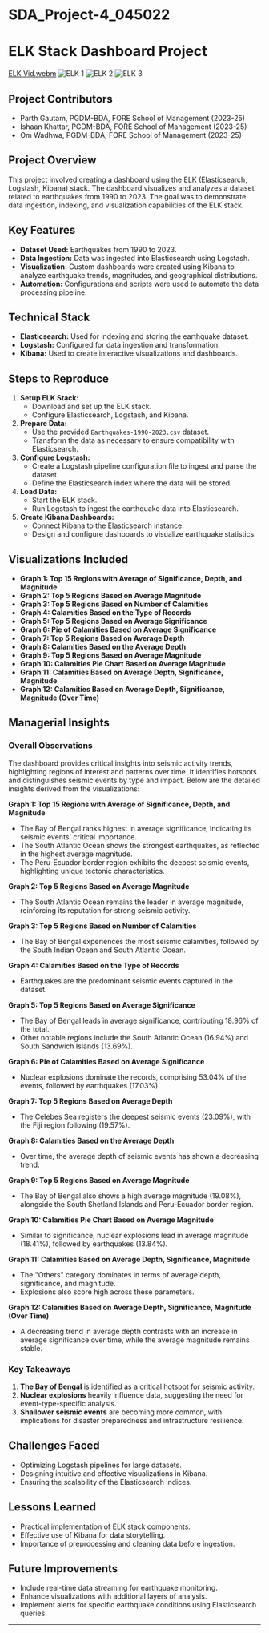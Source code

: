# SDA_Project-4_045022

# ELK Stack Dashboard Project
[ELK Vid.webm](https://github.com/user-attachments/assets/8580bdce-88d2-48a6-92a0-0a02821242e1)
![ELK 1](https://github.com/user-attachments/assets/0198acb0-5ee1-41bd-8def-a47937e66004)
![ELK 2](https://github.com/user-attachments/assets/a567d634-7162-4f0e-aba0-2ea20e583f18)
![ELK 3](https://github.com/user-attachments/assets/9dd93919-c9c4-4a79-9497-23de627a8594)

## Project Contributors
- Parth Gautam, PGDM-BDA, FORE School of Management (2023-25)
- Ishaan Khattar, PGDM-BDA, FORE School of Management (2023-25)
- Om Wadhwa, PGDM-BDA, FORE School of Management (2023-25)

## Project Overview
This project involved creating a dashboard using the ELK (Elasticsearch, Logstash, Kibana) stack. The dashboard visualizes and analyzes a dataset related to earthquakes from 1990 to 2023. The goal was to demonstrate data ingestion, indexing, and visualization capabilities of the ELK stack.

## Key Features
- **Dataset Used:** Earthquakes from 1990 to 2023.
- **Data Ingestion:** Data was ingested into Elasticsearch using Logstash.
- **Visualization:** Custom dashboards were created using Kibana to analyze earthquake trends, magnitudes, and geographical distributions.
- **Automation:** Configurations and scripts were used to automate the data processing pipeline.

## Technical Stack
- **Elasticsearch:** Used for indexing and storing the earthquake dataset.
- **Logstash:** Configured for data ingestion and transformation.
- **Kibana:** Used to create interactive visualizations and dashboards.

## Steps to Reproduce
1. **Setup ELK Stack:**
   - Download and set up the ELK stack.
   - Configure Elasticsearch, Logstash, and Kibana.
2. **Prepare Data:**
   - Use the provided `Earthquakes-1990-2023.csv` dataset.
   - Transform the data as necessary to ensure compatibility with Elasticsearch.
3. **Configure Logstash:**
   - Create a Logstash pipeline configuration file to ingest and parse the dataset.
   - Define the Elasticsearch index where the data will be stored.
4. **Load Data:**
   - Start the ELK stack.
   - Run Logstash to ingest the earthquake data into Elasticsearch.
5. **Create Kibana Dashboards:**
   - Connect Kibana to the Elasticsearch instance.
   - Design and configure dashboards to visualize earthquake statistics.

## Visualizations Included
- **Graph 1: Top 15 Regions with Average of Significance, Depth, and Magnitude**
- **Graph 2: Top 5 Regions Based on Average Magnitude**
- **Graph 3: Top 5 Regions Based on Number of Calamities**
- **Graph 4: Calamities Based on the Type of Records**
- **Graph 5: Top 5 Regions Based on Average Significance**
- **Graph 6: Pie of Calamities Based on Average Significance**
- **Graph 7: Top 5 Regions Based on Average Depth**
- **Graph 8: Calamities Based on the Average Depth**
- **Graph 9: Top 5 Regions Based on Average Magnitude**
- **Graph 10: Calamities Pie Chart Based on Average Magnitude**
- **Graph 11: Calamities Based on Average Depth, Significance, Magnitude**
- **Graph 12: Calamities Based on Average Depth, Significance, Magnitude (Over Time)**

## Managerial Insights

### Overall Observations
The dashboard provides critical insights into seismic activity trends, highlighting regions of interest and patterns over time. It identifies hotspots and distinguishes seismic events by type and impact. Below are the detailed insights derived from the visualizations:

**Graph 1: Top 15 Regions with Average of Significance, Depth, and Magnitude**
- The Bay of Bengal ranks highest in average significance, indicating its seismic events' critical importance.
- The South Atlantic Ocean shows the strongest earthquakes, as reflected in the highest average magnitude.
- The Peru-Ecuador border region exhibits the deepest seismic events, highlighting unique tectonic characteristics.

**Graph 2: Top 5 Regions Based on Average Magnitude**
- The South Atlantic Ocean remains the leader in average magnitude, reinforcing its reputation for strong seismic activity.

**Graph 3: Top 5 Regions Based on Number of Calamities**
- The Bay of Bengal experiences the most seismic calamities, followed by the South Indian Ocean and South Atlantic Ocean.

**Graph 4: Calamities Based on the Type of Records**
- Earthquakes are the predominant seismic events captured in the dataset.

**Graph 5: Top 5 Regions Based on Average Significance**
- The Bay of Bengal leads in average significance, contributing 18.96% of the total.
- Other notable regions include the South Atlantic Ocean (16.94%) and South Sandwich Islands (13.69%).

**Graph 6: Pie of Calamities Based on Average Significance**
- Nuclear explosions dominate the records, comprising 53.04% of the events, followed by earthquakes (17.03%).

**Graph 7: Top 5 Regions Based on Average Depth**
- The Celebes Sea registers the deepest seismic events (23.09%), with the Fiji region following (19.57%).

**Graph 8: Calamities Based on the Average Depth**
- Over time, the average depth of seismic events has shown a decreasing trend.

**Graph 9: Top 5 Regions Based on Average Magnitude**
- The Bay of Bengal also shows a high average magnitude (19.08%), alongside the South Shetland Islands and Peru-Ecuador border region.

**Graph 10: Calamities Pie Chart Based on Average Magnitude**
- Similar to significance, nuclear explosions lead in average magnitude (18.41%), followed by earthquakes (13.84%).

**Graph 11: Calamities Based on Average Depth, Significance, Magnitude**
- The "Others" category dominates in terms of average depth, significance, and magnitude.
- Explosions also score high across these parameters.

**Graph 12: Calamities Based on Average Depth, Significance, Magnitude (Over Time)**
- A decreasing trend in average depth contrasts with an increase in average significance over time, while the average magnitude remains stable.

### Key Takeaways
1. **The Bay of Bengal** is identified as a critical hotspot for seismic activity.
2. **Nuclear explosions** heavily influence data, suggesting the need for event-type-specific analysis.
3. **Shallower seismic events** are becoming more common, with implications for disaster preparedness and infrastructure resilience.

## Challenges Faced
- Optimizing Logstash pipelines for large datasets.
- Designing intuitive and effective visualizations in Kibana.
- Ensuring the scalability of the Elasticsearch indices.

## Lessons Learned
- Practical implementation of ELK stack components.
- Effective use of Kibana for data storytelling.
- Importance of preprocessing and cleaning data before ingestion.

## Future Improvements
- Include real-time data streaming for earthquake monitoring.
- Enhance visualizations with additional layers of analysis.
- Implement alerts for specific earthquake conditions using Elasticsearch queries.

---
